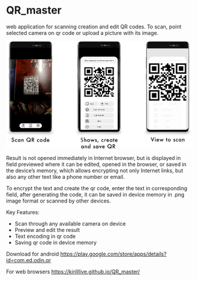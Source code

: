 # QR_master
web application for scanning creation and edit QR codes.
To scan, point selected camera on qr code or upload a picture with its image.

![QR Master screens](screens.png)

Result is not opened immediately in Internet browser, but is displayed in field previewed where it can be edited, opened in the browser, or saved in the device’s memory, which allows encrypting not only Internet links, but also any other text like a phone number or email.

To encrypt the text and create the qr code, enter the text in  corresponding field, after generating the code, it can be saved in  device memory in .png image format or scanned by other devices.

Key Features:
- Scan through any available camera on device
- Preview and edit the result
- Text encoding in qr code
- Saving qr code in device memory

Download for android https://play.google.com/store/apps/details?id=com.ed.odin.qr

For web browsers https://kirilllive.github.io/QR_master/
